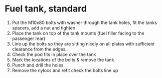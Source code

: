Fuel tank, standard
===

1.	Put the M10x80 bolts with washer through the tank holes, fit the tanks spacers, add a nut and tighten
2.	Place the tank on top of the tank mounts (fuel filler facing to the passenger rear)
3.	Line up the bolts so they are sitting nicely on all plates with sufficient clearance from the edges.
4.	Check the pod fits in place over the tank
5.	Mark the locations of the bolts & remove the tank
6.	Punch and drill the holes.
7.	Remove the nylocs and refit check the bolts line up
